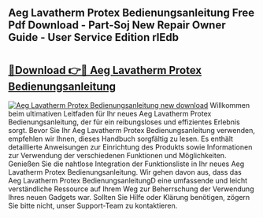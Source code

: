 ## Aeg Lavatherm Protex Bedienungsanleitung Free Pdf Download - Part-Soj New Repair Owner Guide - User Service Edition rlEdb

# <h2><a href="http://df5u7qg.blite.top/?on=Aeg+Lavatherm+Protex+Bedienungsanleitung">🔗Download 👉🔴 Aeg Lavatherm Protex Bedienungsanleitung</a></h2>

[![Aeg Lavatherm Protex Bedienungsanleitung new download](https://i.imgur.com/lujVjoI.png)](http://df5u7qg.blite.top/?on=Aeg+Lavatherm+Protex+Bedienungsanleitung)
Willkommen beim ultimativen Leitfaden für Ihr neues Aeg Lavatherm Protex Bedienungsanleitung, der für ein reibungsloses und effizientes Erlebnis sorgt. Bevor Sie Ihr Aeg Lavatherm Protex Bedienungsanleitung verwenden, empfehlen wir Ihnen, dieses Handbuch sorgfältig zu lesen. Es enthält detaillierte Anweisungen zur Einrichtung des Produkts sowie Informationen zur Verwendung der verschiedenen Funktionen und Möglichkeiten. Genießen Sie die nahtlose Integration der Funktionsliste in Ihr neues Aeg Lavatherm Protex Bedienungsanleitung. Wir gehen davon aus, dass das Aeg Lavatherm Protex BedienungsanleitungD eine umfassende und leicht verständliche Ressource auf Ihrem Weg zur Beherrschung der Verwendung Ihres neuen Gadgets war. Sollten Sie Hilfe oder Klärung benötigen, zögern Sie bitte nicht, unser Support-Team zu kontaktieren.
